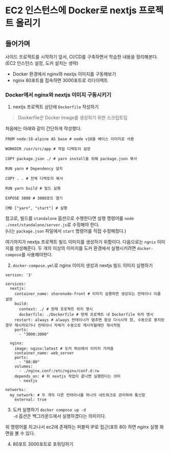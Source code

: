 # EC2 인스턴스에 Docker로 nextjs 프로젝트 올리기

## 들어가며
사이드 프로젝트를 시작하기 앞서, CI/CD를 구축하면서 학습한 내용을 정리해본다.
(EC2 인스턴스 설정, 도커 설치는 생략)

- Docker 환경에서 nginx와 nextjs 이미지를 구동해보기
- nginx 80포트를 접속하면 3000포트로 리다이렉트


### Docker에서 nginx와 nextjs 이미지 구동시키기

1. nextjs 프로젝트 상단에 `Dockerfile` 작성하기
> Dockerfile은 Docker Image를 생성하기 위한 스크립트임

처음에는 아래와 같이 간단하게 작성했다.
```shell
FROM node:18-alpine AS base # node v18을 베이스 이미지로 사용

WORKDIR /usr/src/app # 작업 디렉토리 설정

COPY package.json ./ # yarn install을 위해 package.json 복사

RUN yarn # Dependency 설치

COPY . . # 전체 디렉토리 복사

RUN yarn build # 빌드 실행

EXPOSE 3000 # 3000포트 열기

CMD ["yarn", "start"] # 실행
```
참고로, 빌드를 `standalone` 옵션으로 수행한다면 실행 명령어를 `node ./next/standalone/server.js`로 수정해야 한다.   
(나는 `package.json` 파일에서 `start` 명령어를 직접 수정해줬다.)

여기까지가 nextjs 프로젝트 빌드 이미지를 생성하기 위함이다.
다음으로는 `ngnix` 이미지를 생성해준다.
두 개의 이상의 이미지를 도커 환경에서 실행시키려면 `docker-compose`를 사용해야한다.

2. `docker-compose.yml`로 nginx 이미지 생성과 nextjs 빌드 이미지 실행하기

```shell
version: '3'

services:
  nextjs:
    container_name: sharenode-front # 이미지 실행하면 생성되는 컨테이너 이름 설정
    build: 
      context: ./ # 현재 프로젝트 위치 명시
      dockerfile: ./Dockerfile # 현재 프로젝트 내 Dockerfile 위치 명시
    restart: always # always 컨테이너가 멈추면 항상 다시시작 함, 수동으로 중지된 경우 재시작되거나 컨테이너 자체가 수동으로 재시작될때만 재시작됨
    ports:
      - "3000:3000"

  nginx:
    image: nginx:latest # 도커 허브에서 이미지 가져옴
    container_name: web_server
    ports:
      - "80:80"
    volumes:
      - ./nginx.conf:/etc/nginx/conf.d:rw
    depends_on: # 위 nextjs 작업이 끝나면 실행한다는 의미
      - nextjs

networks:
  my_network: # 두 개의 다른 컨테이너를 하나의 네트워크로 관리하여 통신함 
    external: true
```

3. 도커 실행하기
`docker compose up -d`   
`-d` 옵션은 백그라운드에서 실행하겠다는 의미이다.

위 명령어를 치고나서 ec2에 존재하는 퍼블릭 IP로 접근(포트 80) 하면 nginx 실행 화면을 볼 수 있다.

4. 80포트 3000포트로 포워딩하기
